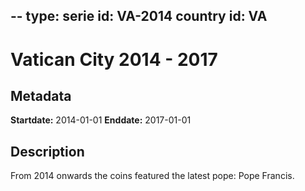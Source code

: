 --
type: serie
id: VA-2014
country id: VA
--

# Vatican City 2014 - 2017

## Metadata

**Startdate:** 2014-01-01
**Enddate:** 2017-01-01

## Description

From 2014 onwards the coins featured the latest pope: Pope Francis.


